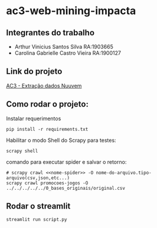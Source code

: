 # ac3-web-mining-impacta

## Integrantes do trabalho

- Arthur Vinicius Santos Silva RA:1903665
- Carolina Gabrielle Castro Vieira RA:1900127

## Link do projeto

[AC3 - Extração dados Nuuvem](https://thuurzz-ac3-web-mining-impacta-script-josyxq.streamlit.app/)

## Como rodar o projeto:

Instalar requerimentos

```shell
pip install -r requirements.txt
```

Habilitar o modo Shell do Scrapy para testes:

```shell
scrapy shell
```

comando para executar spider e salvar o retorno:

```shell
# scrapy crawl <<nome-spider>> -O nome-do-arquivo.tipo-arquivo(csv,json,etc...)
scrapy crawl promocoes-jogos -O ../../../../../0_bases_originais/original.csv
```

## Rodar o streamlit

```
streamlit run script.py
```
